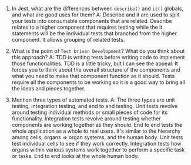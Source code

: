 
1. In Jest, what are the differences between `describe()` and `it()` globals, and what are good uses for them?
A: Describe and it are used to split your tests into consumable components that are related. Describe relates to a higher component that requires testing while the
it statements will be the individual tests that branched from the higher component. It allows grouping of related tests.

2. What is the point of `Test Driven Development`? What do you think about this approach?
A: TDD is writing tests before writing code to implement those functionalities. TDD is a little tricky, but I can see the appeal. It forces you to think about the overall
structure of the components and what you need to  make that component function as it should. Tests require all the components to be working so it is a good way to
bring all the ideas and pieces together.

3. Mention three types of automated tests.
A: The three types are unit testing, integration testing, and end to end testing. Unit tests revolve around testing individual methods or small pieces of code for its functionality.
Integration tests revolve around testing whether components are working together as they should. End to end tests the whole application as a whole to real users. It's similar to the hierarchy
among cells, organs => organ systems, and the human body. Unit tests test individual cells to see if they work correctly. Integration tests how organs within various systems work together to perform
a specific task or tasks. End to end looks at the whole human body.